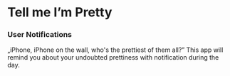 # Tell me I’m Pretty

### User Notifications 

„iPhone, iPhone on the wall, who's the prettiest of them all?” This app will remind you about your undoubted prettiness with notification during the day.

